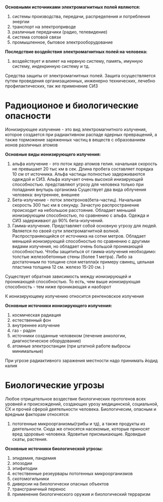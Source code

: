 **Основными источниками электромагнитных полей являются:**
1. системы производства, передачи, распределения и потребления энергии
2. транспорт на электроприводе
3. различные передачики (радио, телевидение)
4. система сотовой связи
5. промышленное, бытовое электрооборудование

**Последствие воздействия электромагнитных полей на человека:**
1. воздействует и влияет на нервную систему, память, имунную систему, индекринную
систему и тд.

Средства защиты от электромагнитных полей. Защита осуществляется путем проведения
организационных, инженерно технических, лечебно профилактических, так же
применение СИЗ

# Радиоционое и биологические опасности

Ионизирующее излучение - это вид электромагнитного излучения, которое создается при
радиактивном распаде ядерных превращений, а также торможение заряженных частиц в
веществ с образованием ионов различных атомов

**Основные виды ионизирующего излучения:**
1. альфа излучение - это поток ядер атомов гелия. начальная скорость не превышает
20 тыс км в сек. Длина пробега составляет порядка 10 см от источника. Альфа
частицы полностью задерживаются одеждой и СИЗ. Альфа излучает очень высокой
инизирующей способностью. представляют угрозу для человека только при
попадания внутырь организма
Существует два вида облучения человека: внутреннее, внешнее
2. Бета-излучение - поток электронов(бета-частиц). Начальная скорость 300 тыс км в
секунду. Зачастую распространение происходит на небольшое расстояние.
Обладает меньшей ионизирующим способностью, по сравнению с альфа. Одежда и
СИЗ задерживают до 90% бета-излучений.
3. Гамма-излучение. Представляет собой основную угрозу для людей. Является по
своей сути электромагнитной волной. Распространяющийся от источника на сотни
метров. Обладает меньшей ионизирующей способностью по сравнению с другими
видами излучения, но обладает очень большой проникающей способностью. Чтобы
защититься от гамма-излучения необходимо: толстые железобетонные стены (более
1 метра). Либо за достаточным по толщине слоя металла(к примеру свинец, цельная
пластина толщина 12 см. железо 15-20 см. )

Существует обратная зависимость между ионизирующей и проникающей способностью.
То есть, чем выше ионизирующая способность - тем ниже проникающая и наоборот

К ионизирующему излучению относится ренгеновское излучения

**Основные источники ионизирующего излучения:**

1. космическая радиация
2. естественный фон
3. внутреннее излучение
4. газ - радон
5. источники созданные человеком (лечение анкологии, диагностическое
оборудование)
6. атомные электростанции (при штатной работе выбросы минимальные)

При угрозе радиактивного заражения местности надо принимать йодид калия

# Биологические угрозы

Любое отрицательное воздествие биологических протогенов всех уровней и
происхождений, создающих урозу медицинской, социальной, СХ и прочей сферой
деятельности человека. Биологичесим, опасным и вредным факторам относятся:
1. потогенные микроорганизмы(грибы и тд), а также продукты из деятельности. Сюда
же относятся насекомые, которые приносят вред здоровью человека. Ядовитые
присмыкающие. Ядовидые скаты, растения.

**Основные источники биологической угрозы:**
1. эпидемия, пандемия
2. эпозодии
3. эпифитодии
4. естественные резеурвары потогенных микроорганизмов
5. скотомогильники
6. диверсии на биологически опасных объектов
7. трансграничный перенос
8. применение биологического оружия и биологический терраризм
